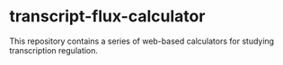 # transcript-flux-calculator
This repository contains a series of web-based calculators for studying transcription regulation.
